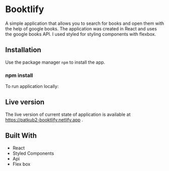# Booktlify

A simple application that allows you to search for books and open them with the help of google books. The application was created in React and uses the google books API. I used styled for styling components with flexbox.

## Installation

Use the package manager `npm` to install the app.

### npm install

To run application locally:

## Live version

The live version of current state of application is available at https://patkub2-booktlify.netlify.app .

## Built With

- React
- Styled Components
- Api
- Flex box
